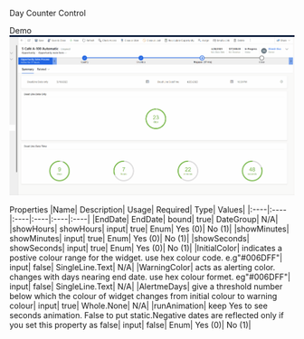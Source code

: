 Day Counter Control 

Demo
![](https://github.com/astav2/PCF.Study/blob/master/Day%20Counter%20Control/DayCounterControl/Day%20Counter%20Demo.gif)

Properties
|Name| Description| Usage| Required| Type| Values|
|:----|:----|:----|:----|:----|:----|
|EndDate| EndDate| bound| true| DateGroup| N/A|
|showHours| showHours| input| true| Enum| Yes (0)| No (1)|
|showMinutes| showMinutes| input| true| Enum| Yes (0)| No (1)|
|showSeconds| showSeconds| input| true| Enum| Yes (0)| No (1)|
|InitialColor| indicates a postive colour range for the widget. use hex colour code. e.g"#006DFF"| input| false| SingleLine.Text| N/A|
|WarningColor| acts as alerting color. changes with days nearing end date. use hex colour formet. eg"#006DFF"| input| false| SingleLine.Text| N/A|
|AlertmeDays| give a threshold number below which the colour of widget changes from initial colour to warning colour| input| true| Whole.None| N/A|
|runAnimation| keep Yes to see seconds animation. False to put static.Negative dates are reflected only if you set this property as false| input| false| Enum| Yes (0)| No (1)|
